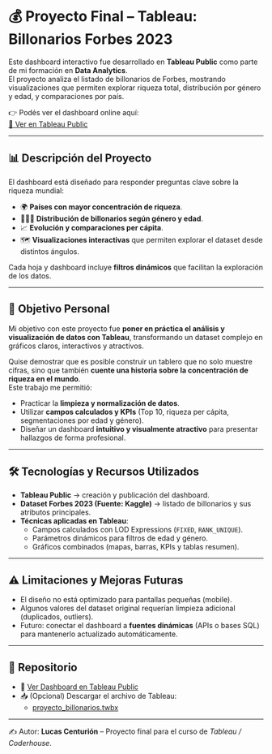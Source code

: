 # 💰 Proyecto Final – Tableau: Billonarios Forbes 2023  

Este dashboard interactivo fue desarrollado en **Tableau Public** como parte de mi formación en **Data Analytics**.  
El proyecto analiza el listado de billonarios de Forbes, mostrando visualizaciones que permiten explorar riqueza total, distribución por género y edad, y comparaciones por país.  

👉 Podés ver el dashboard online aquí:  
[🔗 Ver en Tableau Public](https://public.tableau.com/app/profile/lucas.centurion/viz/TP_Final_Billonarios/Portada?publish=yes)  

---

## 📊 Descripción del Proyecto  

El dashboard está diseñado para responder preguntas clave sobre la riqueza mundial:  

- 🌍 **Países con mayor concentración de riqueza**.  
- 👩‍🦰👨 **Distribución de billonarios según género y edad**.  
- 📈 **Evolución y comparaciones per cápita**.  
- 🗺️ **Visualizaciones interactivas** que permiten explorar el dataset desde distintos ángulos.  

Cada hoja y dashboard incluye **filtros dinámicos** que facilitan la exploración de los datos.  

---

## 🧩 Objetivo Personal  

Mi objetivo con este proyecto fue **poner en práctica el análisis y visualización de datos con Tableau**, transformando un dataset complejo en gráficos claros, interactivos y atractivos.  

Quise demostrar que es posible construir un tablero que no solo muestre cifras, sino que también **cuente una historia sobre la concentración de riqueza en el mundo**.  
Este trabajo me permitió:  

- Practicar la **limpieza y normalización de datos**.  
- Utilizar **campos calculados y KPIs** (Top 10, riqueza per cápita, segmentaciones por edad y género).  
- Diseñar un dashboard **intuitivo y visualmente atractivo** para presentar hallazgos de forma profesional.  

---

## 🛠️ Tecnologías y Recursos Utilizados  

- **Tableau Public** → creación y publicación del dashboard.  
- **Dataset Forbes 2023 (Fuente: Kaggle)** → listado de billonarios y sus atributos principales.  
- **Técnicas aplicadas en Tableau**:  
  - Campos calculados con LOD Expressions (`FIXED`, `RANK_UNIQUE`).  
  - Parámetros dinámicos para filtros de edad y género.
  - Gráficos combinados (mapas, barras, KPIs y tablas resumen).  

---

## ⚠️ Limitaciones y Mejoras Futuras  

- El diseño no está optimizado para pantallas pequeñas (mobile).  
- Algunos valores del dataset original requerían limpieza adicional (duplicados, outliers).  
- Futuro: conectar el dashboard a **fuentes dinámicas** (APIs o bases SQL) para mantenerlo actualizado automáticamente.  

---

## 📂 Repositorio  

- 🔗 [Ver Dashboard en Tableau Public](https://public.tableau.com/app/profile/lucas.centurion/viz/TP_Final_Billonarios/Portada?publish=yes)  
- 📥 (Opcional) Descargar el archivo de Tableau:  
  - [proyecto_billonarios.twbx](./tableau/proyecto_billonarios.twbx)  

---

✍️ Autor: **Lucas Centurión** – Proyecto final para el curso de *Tableau / Coderhouse*.  
